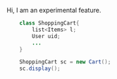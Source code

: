 Hi,
I am an experimental feature.
```java
	class ShoppingCart{
		list<Items> l;
		User uid;
		...
	}

	ShoppingCart sc = new Cart();
	sc.display();
```